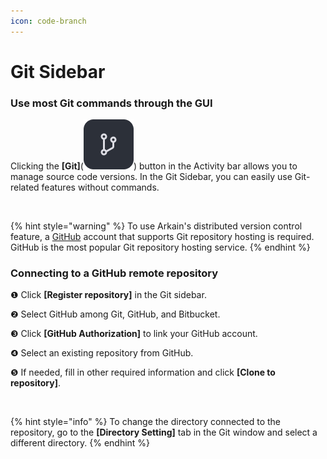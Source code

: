 ```yaml
---
icon: code-branch
---
```


# Git Sidebar

### Use most Git commands through the GUI

Clicking the **\[Git]**(<img src="../../../.gitbook/assets/image (37).png" alt="" data-size="line">) button in the Activity bar allows you to manage source code versions. In the Git Sidebar, you can easily use Git-related features without commands.

<figure><img src="../../../.gitbook/assets/image.avif" alt=""><figcaption></figcaption></figure>

{% hint style="warning" %}
To use Arkain's distributed version control feature, a [GitHub](https://github.com/) account that supports Git repository hosting is required. GitHub is the most popular Git repository hosting service.
{% endhint %}

### Connecting to a GitHub remote repository

❶ Click **\[Register repository]** in the Git sidebar.&#x20;

❷ Select GitHub among Git, GitHub, and Bitbucket.&#x20;

❸ Click **\[GitHub Authorization]** to link your GitHub account.&#x20;

❹ Select an existing repository from GitHub.&#x20;

❺ If needed, fill in other required information and click **\[Clone to repository]**.

<figure><img src="../../../.gitbook/assets/스크린샷 2025-03-08 오후 1.33.10 (1).png" alt=""><figcaption></figcaption></figure>

{% hint style="info" %}
To change the directory connected to the repository, go to the **\[Directory Setting]** tab in the Git window and select a different directory.
{% endhint %}
